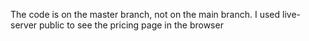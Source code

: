The code is on the master branch, not on the main branch.
I used live-server public to see the pricing page in the browser
